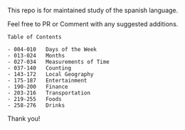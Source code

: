 This repo is for maintained study of the spanish language.

Feel free to PR or Comment with any suggested additions. 

```
Table of Contents

- 004-010   Days of the Week
- 013-024   Months
- 027-034   Measurements of Time
- 037-140   Counting
- 143-172   Local Geography
- 175-187   Entertainment
- 190-200   Finance
- 203-216   Transportation
- 219-255   Foods
- 258-276   Drinks
```

Thank you!
